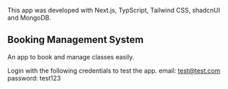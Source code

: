This app was developed with Next.js, TypScript, Tailwind CSS, shadcnUI and MongoDB.

## Booking Management System

An app to book and manage classes easily.

Login with the following credentials to test the app.
email: test@test.com
password: test123
